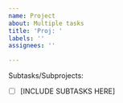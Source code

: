 ```yaml
---
name: Project
about: Multiple tasks
title: 'Proj: '
labels: ''
assignees: ''

---
```


Subtasks/Subprojects:
- [ ] [INCLUDE SUBTASKS HERE]
